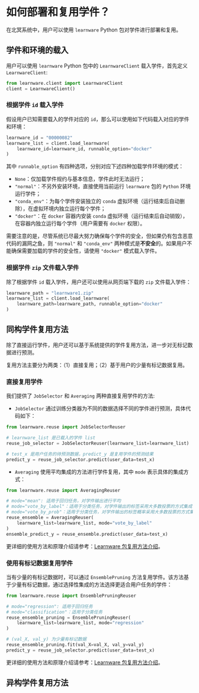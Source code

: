 # 如何部署和复用学件？

在北冥系统中，用户可以使用 `learnware` Python 包对学件进行部署和复用。

## 学件和环境的载入

用户可以使用 `learnware` Python 包中的 `LearnwareClient` 载入学件，首先定义 `LearnwareClient`:

```python
from learnware.client import LearnwareClient
client = LearnwareClient()
```

### 根据学件 `id` 载入学件
假设用户已知需要载入的学件对应的 `id`，那么可以使用如下代码载入对应的学件和环境：

```python
learnware_id = "00000082"
learnware_list = client.load_learnware(
    learnware_id=learnware_id, runnable_option="docker"
)
```

其中 `runnable_option` 有四种选项，分别对应下述四种加载学件环境的模式：
- `None`：仅加载学件规约与基本信息，学件此时无法运行；
- `"normal"`：不另外安装环境，直接使用当前运行 `learnware` 包的 `Python` 环境运行学件；
- `"conda_env"`：为每个学件安装独立的 `conda` 虚拟环境（运行结束后自动删除），在虚拟环境内独立运行每个学件；
- `"docker"`：在 `docker` 容器内安装 `conda` 虚拟环境（运行结束后自动销毁），在容器内独立运行每个学件（用户需要有 `docker` 权限）。

需要注意的是，尽管系统已尽最大努力确保每个学件的安全，但如果仍有包含恶意代码的漏网之鱼，则 `"normal"` 和 `"conda_env"` 两种模式是**不安全**的。如果用户不能确保需要加载的学件的安全性，请使用 `"docker"` 模式载入学件。


### 根据学件 `zip` 文件载入学件

除了根据学件 `id` 载入学件，用户还可以使用从网页端下载的 `zip` 文件载入学件：

```python
learnware_path = "learnware1.zip"
learnware_list = client.load_learnware(
    learnware_path=learnware_path, runnable_option="docker"
)
```

## 同构学件复用方法

除了直接运行学件，用户还可以基于系统提供的学件复用方法，进一步对无标记数据进行预测。

复用方法主要分为两类：（1）直接复用；（2）基于用户的少量有标记数据复用。

### 直接复用学件

我们提供了 `JobSelector` 和 `Averaging` 两种直接复用学件的方法:

- `JobSelector` 通过训练分类器为不同的数据选择不同的学件进行预测，具体代码如下：
```python
from learnware.reuse import JobSelectorReuser

# learnware_list 是已载入的学件 list
reuse_job_selector = JobSelectorReuser(learnware_list=learnware_list)

# test_x 是用户任务的待预测数据，predict_y 是复用学件的预测结果
predict_y = reuse_job_selector.predict(user_data=test_x)
```
- `Averaging` 使用平均集成的方法进行学件复用，其中 `mode` 表示具体的集成方式：
```python
from learnware.reuse import AveragingReuser

# mode="mean": 适用于回归任务，对学件输出进行平均
# mode="vote_by_label"：适用于分类任务，对学件输出的标签采用大多数投票的方式集成
# mode="vote_by_prob"：适用于分类任务，对学件输出的标签概率采用大多数投票的方式集成
reuse_ensemble = AveragingReuser(
    learnware_list=learnware_list, mode="vote_by_label"
)
ensemble_predict_y = reuse_ensemble.predict(user_data=test_x)
```

更详细的使用方法和原理介绍请参考：[Learnware 包复用方法介绍](link)。

### 使用有标记数据复用学件

当有少量的有标记数据时，可以通过 `EnsemblePruning` 方法复用学件。该方法基于少量有标记数据，通过选择性集成的方法选择更适合用户任务的学件：

```python
from learnware.reuse import EnsemblePruningReuser

# mode="regression": 适用于回归任务
# mode="classification"：适用于分类任务
reuse_ensemble_pruning = EnsemblePruningReuser(
    learnware_list=learnware_list, mode="regression"
)

# (val_X, val_y) 为少量有标记数据
reuse_ensemble_pruning.fit(val_X=val_X, val_y=val_y)
predict_y = reuse_job_selector.predict(user_data=test_x) 
```

更详细的使用方法和原理介绍请参考：[Learnware 包复用方法介绍](link)。


## 异构学件复用方法
